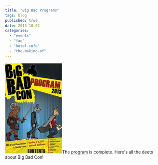 ```yaml
---
title: "Big Bad Programs"
tags: blog
published: true
date: 2013-10-02
categories: 
  - "events"
  - "faq"
  - "hotel-info"
  - "the-making-of"
---
```


[![BigBadConProgramCover2013](/images/BigBadConProgramCover2013-189x300.jpg)](http://www.bigbadcon.com/wp-content/uploads/2013/10/BigBadProgram2013.pdf)The [program](http://www.bigbadcon.com/wp-content/uploads/2013/10/BigBadProgram2013.pdf) is complete. Here's all the deets about Big Bad Con!
